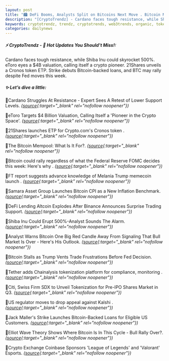 ```yaml
---
layout: post
title: "🏙️ DeFi Booms, Analysts Split on Bitcoins Next Move . Bitcoin News"
description: "[CryptoTrendz] - Cardano faces tough resistance, while Shiba Inu could skyrocket 500%. eToro eyes a $4B valuation, calling itself a crypto pioneer. 21Shares unveils a Cronos token ETP. Strike debuts Bitcoin-backed loans, and BTC may rally despite Fed moves this week."
keywords: cryptotrendz, trendz, cryptotrends, web3trends, organic, token, Bitcoin, Trump, memecoin, Binance, Crypto, AI, Altcoin, Trading, Market
categories: dailynews
---
```


##### ⚡ CryptoTrendz - 📌 *Hot Updates You Should't Miss!:*

Cardano faces tough resistance, while Shiba Inu could skyrocket 500%. eToro eyes a $4B valuation, calling itself a crypto pioneer. 21Shares unveils a Cronos token ETP. Strike debuts Bitcoin-backed loans, and BTC may rally despite Fed moves this week.

##### ✨ *Let’s dive a little:*


🔹Cardano Struggles At Resistance - Expert Sees A Retest of Lower Support Levels. *([source](https://s.avyag.com/j19m){:target="_blank" rel="nofollow noopener"})*

🔹eToro Targets $4 Billion Valuation, Calling Itself a 'Pioneer in the Crypto Space'. *([source](https://s.avyag.com/8vdo){:target="_blank" rel="nofollow noopener"})*

🔹21Shares launches ETP for Crypto.com's Cronos token . *([source](https://s.avyag.com/78du){:target="_blank" rel="nofollow noopener"})*

🔹The Bitcoin Mempool: What Is It For?. *([source](https://s.avyag.com/y6eu){:target="_blank" rel="nofollow noopener"})*

🔹Bitcoin could rally regardless of what the Federal Reserve FOMC decides this week: Here's why . *([source](https://s.avyag.com/ji55){:target="_blank" rel="nofollow noopener"})*

🔹FT report suggests advance knowledge of Melania Trump memecoin launch . *([source](https://s.avyag.com/2cfg){:target="_blank" rel="nofollow noopener"})*

🔹Samara Asset Group Launches Bitcoin CPI as a New Inflation Benchmark. *([source](https://s.avyag.com/l6za){:target="_blank" rel="nofollow noopener"})*

🔹DeFi Lending Altcoin Explodes After Binance Announces Surprise Trading Support. *([source](https://s.avyag.com/62e2){:target="_blank" rel="nofollow noopener"})*

🔹Shiba Inu Could Erupt 500%-Analyst Sounds The Alarm. *([source](https://s.avyag.com/4hhe){:target="_blank" rel="nofollow noopener"})*

🔹Analyst Warns Bitcoin One Big Red Candle Away From Signaling That Bull Market Is Over - Here's His Outlook. *([source](https://s.avyag.com/bx9n){:target="_blank" rel="nofollow noopener"})*

🔹Bitcoin Stalls as Trump Vents Trade Frustrations Before Fed Decision. *([source](https://s.avyag.com/0r55){:target="_blank" rel="nofollow noopener"})*

🔹Tether adds Chainalysis tokenization platform for compliance, monitoring . *([source](https://s.avyag.com/bn0w){:target="_blank" rel="nofollow noopener"})*

🔹Citi, Swiss Firm SDX to Unveil Tokenization for Pre-IPO Shares Market in Q3. *([source](https://s.avyag.com/k7sx){:target="_blank" rel="nofollow noopener"})*

🔹US regulator moves to drop appeal against Kalshi . *([source](https://s.avyag.com/4gns){:target="_blank" rel="nofollow noopener"})*

🔹Jack Maller's Strike Launches Bitcoin-Backed Loans for Eligible US Customers. *([source](https://s.avyag.com/pugp){:target="_blank" rel="nofollow noopener"})*

🔹Elliot Wave Theory Shows Where Bitcoin Is In This Cycle - Bull Rally Over?. *([source](https://s.avyag.com/3ud5){:target="_blank" rel="nofollow noopener"})*

🔹Crypto Exchange Coinbase Sponsors 'League of Legends' and 'Valorant' Esports. *([source](https://s.avyag.com/mfb3){:target="_blank" rel="nofollow noopener"})*
